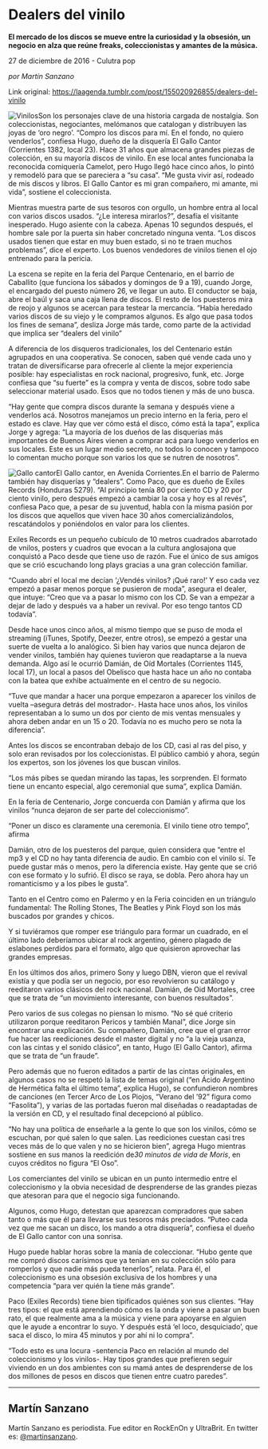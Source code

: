# Dealers del vinilo

**El mercado de los discos se mueve entre la curiosidad y la obsesión, un negocio en alza que reúne freaks, coleccionistas y amantes de la música.**

27 de diciembre de 2016 - Culutra pop

_por Martín Sanzano_

Link original: https://laagenda.tumblr.com/post/155020926855/dealers-del-vinilo

![Vinilos](https://64.media.tumblr.com/ce284e90f4c91a37ff77fe51bf7ff859/tumblr_inline_pk05tnh2m61t6q87u_500.jpg)Son
los personajes clave de una historia cargada de nostalgia. Son
coleccionistas, negociantes, melómanos que catalogan y distribuyen
las joyas de ‘oro negro’. “Compro los discos para mí. En el
fondo, no quiero venderlos”, confiesa Hugo, dueño de la disquería
El Gallo Cantor (Corrientes 1382, local 23). Hace 31 años que
almacena grandes piezas de colección, en su mayoría discos de
vinilo. En ese local antes funcionaba la reconocida comiquería
Camelot, pero Hugo llegó hace cinco años, lo pintó y remodeló
para que se pareciera a “su casa”. “Me gusta vivir así,
rodeado de mis discos y libros. El Gallo Cantor es mi gran compañero,
mi amante, mi vida”, sostiene el coleccionista.

Mientras
muestra parte de sus tesoros con orgullo, un hombre entra al local
con varios discos usados. “¿Le interesa mirarlos?”, desafía el
visitante inesperado. Hugo asiente con la cabeza. Apenas 10 segundos
después, el hombre sale por la puerta sin haber concretado ninguna
venta. “Los discos usados tienen que estar en muy buen estado, si
no te traen muchos problemas”, dice el experto. Los buenos
vendedores de vinilos tienen el ojo entrenado para la pericia.

La
escena se repite en la feria del Parque Centenario, en el barrio de
Caballito (que funciona los sábados y domingos de 9 a 19), cuando
Jorge, el encargado del puesto número 26, ve llegar un auto. El
conductor se baja, abre el baúl y saca una caja llena de discos. El
resto de los puesteros mira de reojo y algunos se acercan para
testear la mercancía. “Había heredado varios discos de su viejo y
le compramos algunos. Es algo que pasa todos los fines de semana”,
desliza Jorge más tarde, como parte de la actividad que implica ser
“dealers del vinilo”

A
diferencia de los disqueros tradicionales, los del Centenario están
agrupados en una cooperativa. Se conocen, saben qué vende cada uno y
tratan de diversificarse para ofrecerle al cliente la mejor
experiencia posible: hay especialistas en rock nacional, progresivo,
funk, etc. Jorge confiesa que “su fuerte” es la compra y venta de
discos, sobre todo sabe seleccionar material usado. Esos que no todos
tienen y más de uno busca.

“Hay
gente que compra discos durante la semana y después viene a
venderlos acá. Nosotros manejamos un precio interno en la feria,
pero el estado es clave. Hay que ver cómo está el disco, cómo está
la tapa”, explica Jorge y agrega: “La mayoría de los dueños de
las disquerías más importantes de Buenos Aires vienen a comprar acá
para luego venderlos en sus locales. Este es un lugar medio secreto,
no todos lo conocen y tampoco lo comentan mucho porque son varios los
que se nutren de nosotros”.

![Gallo cantor](https://64.media.tumblr.com/210b96df6fa1ce7f59e0c8ca64e1dd8f/tumblr_inline_pk05toFSar1t6q87u_500.jpg)El Gallo cantor, en Avenida Corrientes.En
el barrio de Palermo también hay disquerías y “dealers”. Como
Paco, que es dueño de Exiles Records (Honduras 5279). “Al
principio tenía 80 por ciento CD y 20 por ciento vinilo, pero
después empezó a cambiar la cosa y hoy es al revés”, confiesa
Paco que, a pesar de su juventud, habla con la misma pasión por los
discos que aquellos que viven hace 30 años comercializándolos,
rescatándolos y poniéndolos en valor para los clientes.

Exiles
Records es un pequeño cubículo de 10 metros cuadrados abarrotado de
vnilos, posters y cuadros que evocan a la cultura anglosajona que
conquistó a Paco desde que tiene uso de razón. Fue el único de sus
amigos que se crió escuchando long plays gracias a una gran
colección familiar. 


“Cuando
abrí el local me decían ‘¿Vendés vinilos? ¡Qué raro!’ Y eso
cada vez empezó a pasar menos porque se pusieron de moda”, asegura
el dealer, que intuye: “Creo que va a pasar lo mismo con los CD. Se
van a empezar a dejar de lado y después va a haber un revival. Por
eso tengo tantos CD todavía”.

Desde
hace unos cinco años, al mismo tiempo que se puso de moda el
streaming (iTunes, Spotify, Deezer, entre otros), se empezó a gestar
una suerte de vuelta a lo analógico. Si bien hay varios que nunca
dejaron de vender vinilos, también hay quienes tuvieron que
readaptarse a la nueva demanda. Algo así le ocurrió Damián, de Oíd
Mortales (Corrientes 1145, local 17), un local a pasos del Obelisco
que hasta hace un año no contaba con la batea que exhibe actualmente
en el centro de su negocio.

“Tuve
que mandar a hacer una porque empezaron a aparecer los vinilos de
vuelta –asegura detrás del mostrador-. Hasta hace unos años, los
vinilos representaban a lo sumo un dos por ciento de mis ventas
mensuales y ahora deben andar en un 15 o 20. Todavía no es mucho
pero se nota la diferencia”.

Antes
los discos se encontraban debajo de los CD, casi al ras del piso, y
solo eran revisados por los coleccionistas. El público cambió y
ahora, según los expertos, son los jóvenes los que buscan vinilos.

“Los
más pibes se quedan mirando las tapas, les sorprenden. El formato
tiene un encanto especial, algo ceremonial que suma”, explica
Damián.

En
la feria de Centenario, Jorge concuerda con Damián y afirma que los
vinilos  “nunca dejaron de ser parte del coleccionismo”. 


“Poner
un disco es claramente una ceremonia. El vinilo tiene otro tempo”,
afirma

Damián,
otro de los puesteros del parque, quien considera que “entre el mp3
y el CD no hay tanta diferencia de audio. En cambio con el vinilo sí.
Te puede gustar más o menos, pero la diferencia existe. Hay gente
que se crió con ese formato y lo sufrió. El disco se raya, se
dobla. Pero ahora hay un romanticismo y a los pibes le gusta”.

Tanto
en el Centro como en Palermo y en la Feria coinciden en un triángulo
fundamental: The Rolling Stones, The Beatles y Pink Floyd son los más
buscados por grandes y chicos. 


Y
si tuviéramos que romper ese triángulo para formar un cuadrado, en
el último lado deberíamos ubicar al rock argentino, género plagado
de eslabones perdidos para el formato, algo que quisieron aprovechar
las grandes empresas.

En
los últimos dos años, primero Sony y luego DBN, vieron que el
revival existía y que podía ser un negocio, por eso revolvieron su
catálogo y reeditaron varios clásicos del rock nacional. Damián,
de Oid Mortales, cree que se trata de “un movimiento interesante,
con buenos resultados”. 


Pero
varios de sus colegas no piensan lo mismo. “No sé qué criterio
utilizaron porque reeditaron Pericos y también Manal”, dice Jorge
sin encontrar una explicación. Su compañero, Damián, cree que el
gran error fue hacer las reediciones desde el master digital y no “a
la vieja usanza, con las cintas y el sonido clásico”, en tanto,
Hugo (El Gallo Cantor), afirma que se trata de “un fraude”.  

Pero
además que no fueron editados a partir de las cintas originales, en
algunos casos no se respetó la lista de temas original (“en Ácido
Argentino de Hermética falta el último tema”, explica Hugo), se
confundieron nombres de canciones (en Tercer Arco de Los Piojos,
“Verano del ’92” figura como “Fasolita”), y varias de las
portadas fueron mal diseñadas o readaptadas de la versión en CD, y
el resultado final decepcionó al público.

“No
hay una política de enseñarle a la gente lo que son los vinilos,
cómo se escuchan, por qué salen lo que salen. Las reediciones
cuestan casi tres veces más de lo que valen y no se hicieron bien”,
agrega Hugo mientras sostiene en sus manos la reedición de*30 minutos de vida de Moris*,
en cuyos créditos no figura “El Oso”.


Los
comerciantes del vinilo se ubican en un punto intermedio entre el
coleccionismo y la obvia necesidad de desprenderse de las grandes
piezas que atesoran para que el negocio siga funcionando.

Algunos,
como Hugo, detestan que aparezcan compradores que saben tanto o más
que él para llevarse sus tesoros más preciados. “Puteo cada vez
que me sacan un disco, los mando a otra disquería”, confiesa el
dueño de El Gallo cantor con una sonrisa.

Hugo
puede hablar horas sobre la manía de coleccionar. “Hubo gente que
me compró discos carísimos que ya tenían en su colección sólo
para romperlos y que nadie más pueda tenerlos”, relata. Para él,
el coleccionismo es una obsesión exclusiva de los hombres y una
competencia “para ver quién la tiene más grande”.

Paco
(Exiles Records) tiene bien tipificados quiénes son sus clientes.
“Hay tres tipos: el que está aprendiendo cómo es la onda y viene
a pasar un buen rato, el que realmente ama a la música y viene para
apoyarse en alguien que le ayude a encontrar lo suyo. Y después está
‘el loco, desquiciado’, que saca el disco, lo mira 45 minutos y
por ahí ni lo compra”.

“Todo
esto es una locura -sentencia Paco en relación al mundo del
coleccionismo y los vinilos-. Hay tipos grandes que prefieren seguir
viviendo en un dos ambientes con su mamá antes de desprenderse de
los dos millones de pesos en discos que tienen entre cuatro paredes”.





---

Martín Sanzano
--------------

Martín Sanzano es periodista. Fue editor en RockEnOn y UltraBrit. En twitter es: [@martinsanzano](https://twitter.com/martinsanzano). 

